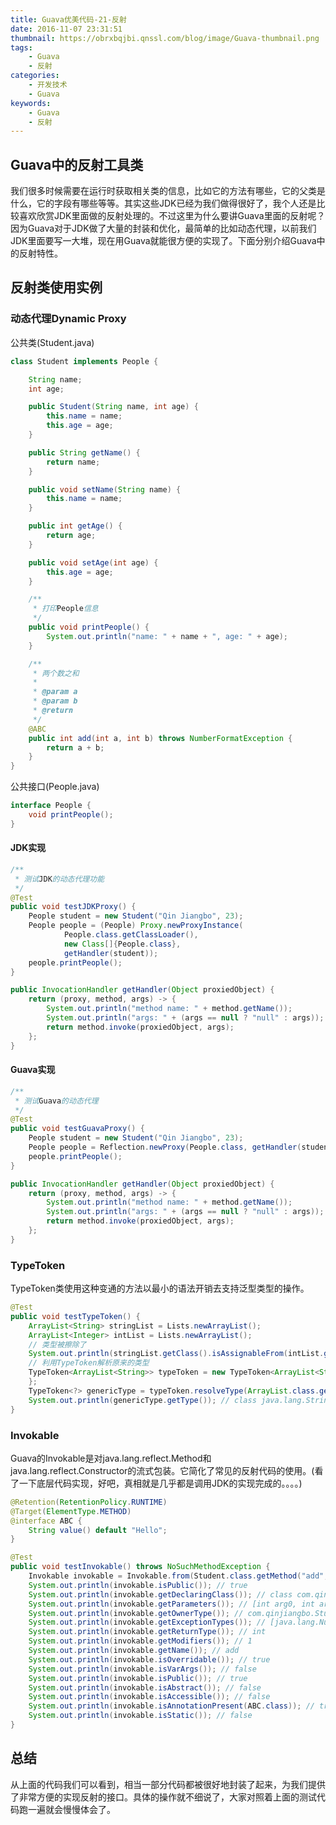 ```yaml
---
title: Guava优美代码-21-反射
date: 2016-11-07 23:31:51
thumbnail: https://obrxbqjbi.qnssl.com/blog/image/Guava-thumbnail.png
tags:
	- Guava
	- 反射
categories:
	- 开发技术
	- Guava
keywords:
	- Guava
	- 反射
---
```

## Guava中的反射工具类
我们很多时候需要在运行时获取相关类的信息，比如它的方法有哪些，它的父类是什么，它的字段有哪些等等。其实这些JDK已经为我们做得很好了，我个人还是比较喜欢欣赏JDK里面做的反射处理的。不过这里为什么要讲Guava里面的反射呢？因为Guava对于JDK做了大量的封装和优化，最简单的比如动态代理，以前我们JDK里面要写一大堆，现在用Guava就能很方便的实现了。下面分别介绍Guava中的反射特性。

## 反射类使用实例

### 动态代理Dynamic Proxy

公共类(Student.java)

``` java
class Student implements People {

    String name;
    int age;

    public Student(String name, int age) {
        this.name = name;
        this.age = age;
    }

    public String getName() {
        return name;
    }

    public void setName(String name) {
        this.name = name;
    }

    public int getAge() {
        return age;
    }

    public void setAge(int age) {
        this.age = age;
    }

    /**
     * 打印People信息
     */
    public void printPeople() {
        System.out.println("name: " + name + ", age: " + age);
    }

    /**
     * 两个数之和
     *
     * @param a
     * @param b
     * @return
     */
    @ABC
    public int add(int a, int b) throws NumberFormatException {
        return a + b;
    }
}
```

公共接口(People.java)

``` java
interface People {
    void printPeople();
}
```

#### JDK实现

``` java
/**
 * 测试JDK的动态代理功能
 */
@Test
public void testJDKProxy() {
    People student = new Student("Qin Jiangbo", 23);
    People people = (People) Proxy.newProxyInstance(
            People.class.getClassLoader(),
            new Class[]{People.class},
            getHandler(student));
    people.printPeople();
}

public InvocationHandler getHandler(Object proxiedObject) {
    return (proxy, method, args) -> {
        System.out.println("method name: " + method.getName());
        System.out.println("args: " + (args == null ? "null" : args));
        return method.invoke(proxiedObject, args);
    };
}
```

#### Guava实现

``` java
/**
 * 测试Guava的动态代理
 */
@Test
public void testGuavaProxy() {
    People student = new Student("Qin Jiangbo", 23);
    People people = Reflection.newProxy(People.class, getHandler(student));
    people.printPeople();
}

public InvocationHandler getHandler(Object proxiedObject) {
    return (proxy, method, args) -> {
        System.out.println("method name: " + method.getName());
        System.out.println("args: " + (args == null ? "null" : args));
        return method.invoke(proxiedObject, args);
    };
}
```

### TypeToken
TypeToken类使用这种变通的方法以最小的语法开销去支持泛型类型的操作。

``` java
@Test
public void testTypeToken() {
    ArrayList<String> stringList = Lists.newArrayList();
    ArrayList<Integer> intList = Lists.newArrayList();
    // 类型被擦除了
    System.out.println(stringList.getClass().isAssignableFrom(intList.getClass()));
    // 利用TypeToken解析原来的类型
    TypeToken<ArrayList<String>> typeToken = new TypeToken<ArrayList<String>>() {
    };
    TypeToken<?> genericType = typeToken.resolveType(ArrayList.class.getTypeParameters()[0]);
    System.out.println(genericType.getType()); // class java.lang.String
}
```

### Invokable
Guava的Invokable是对java.lang.reflect.Method和java.lang.reflect.Constructor的流式包装。它简化了常见的反射代码的使用。(看了一下底层代码实现，好吧，真相就是几乎都是调用JDK的实现完成的。。。。)

``` java
@Retention(RetentionPolicy.RUNTIME)
@Target(ElementType.METHOD)
@interface ABC {
    String value() default "Hello";
}

@Test
public void testInvokable() throws NoSuchMethodException {
    Invokable invokable = Invokable.from(Student.class.getMethod("add", int.class, int.class));
    System.out.println(invokable.isPublic()); // true
    System.out.println(invokable.getDeclaringClass()); // class com.qinjiangbo.Student
    System.out.println(invokable.getParameters()); // [int arg0, int arg1]
    System.out.println(invokable.getOwnerType()); // com.qinjiangbo.Student
    System.out.println(invokable.getExceptionTypes()); // [java.lang.NumberFormatException]
    System.out.println(invokable.getReturnType()); // int
    System.out.println(invokable.getModifiers()); // 1
    System.out.println(invokable.getName()); // add
    System.out.println(invokable.isOverridable()); // true
    System.out.println(invokable.isVarArgs()); // false
    System.out.println(invokable.isPublic()); // true
    System.out.println(invokable.isAbstract()); // false
    System.out.println(invokable.isAccessible()); // false
    System.out.println(invokable.isAnnotationPresent(ABC.class)); // true
    System.out.println(invokable.isStatic()); // false
}
```

## 总结
从上面的代码我们可以看到，相当一部分代码都被很好地封装了起来，为我们提供了非常方便的实现反射的接口。具体的操作就不细说了，大家对照着上面的测试代码跑一遍就会慢慢体会了。
